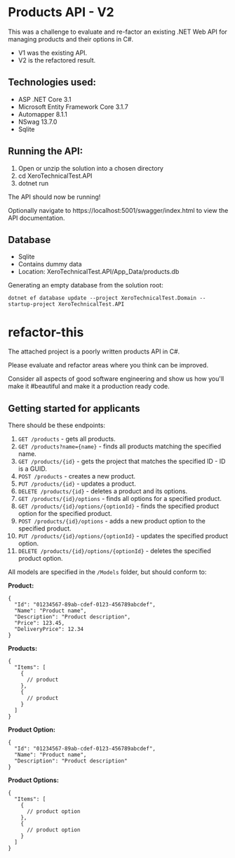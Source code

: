 # Products API - V2

This was a challenge to evaluate and re-factor an existing .NET Web API for managing products and their options in C#. 

- V1 was the existing API.
- V2 is the refactored result.

## Technologies used:

- ASP .NET Core 3.1
- Microsoft Entity Framework Core 3.1.7
- Automapper 8.1.1
- NSwag 13.7.0
- Sqlite

## Running the API:

1. Open or unzip the solution into a chosen directory
2. cd XeroTechnicalTest.API
3. dotnet run

The API should now be running! 

Optionally navigate to https://localhost:5001/swagger/index.html to view the API documentation.

## Database

- Sqlite
- Contains dummy data
- Location: XeroTechnicalTest.API/App_Data/products.db

Generating an empty database from the solution root: 
  ```
  dotnet ef database update --project XeroTechnicalTest.Domain --startup-project XeroTechnicalTest.API
  ```


# refactor-this
The attached project is a poorly written products API in C#.

Please evaluate and refactor areas where you think can be improved. 

Consider all aspects of good software engineering and show us how you'll make it #beautiful and make it a production ready code.

## Getting started for applicants

There should be these endpoints:

1. `GET /products` - gets all products.
2. `GET /products?name={name}` - finds all products matching the specified name.
3. `GET /products/{id}` - gets the project that matches the specified ID - ID is a GUID.
4. `POST /products` - creates a new product.
5. `PUT /products/{id}` - updates a product.
6. `DELETE /products/{id}` - deletes a product and its options.
7. `GET /products/{id}/options` - finds all options for a specified product.
8. `GET /products/{id}/options/{optionId}` - finds the specified product option for the specified product.
9. `POST /products/{id}/options` - adds a new product option to the specified product.
10. `PUT /products/{id}/options/{optionId}` - updates the specified product option.
11. `DELETE /products/{id}/options/{optionId}` - deletes the specified product option.

All models are specified in the `/Models` folder, but should conform to:

**Product:**
```
{
  "Id": "01234567-89ab-cdef-0123-456789abcdef",
  "Name": "Product name",
  "Description": "Product description",
  "Price": 123.45,
  "DeliveryPrice": 12.34
}
```

**Products:**
```
{
  "Items": [
    {
      // product
    },
    {
      // product
    }
  ]
}
```

**Product Option:**
```
{
  "Id": "01234567-89ab-cdef-0123-456789abcdef",
  "Name": "Product name",
  "Description": "Product description"
}
```

**Product Options:**
```
{
  "Items": [
    {
      // product option
    },
    {
      // product option
    }
  ]
}
```
